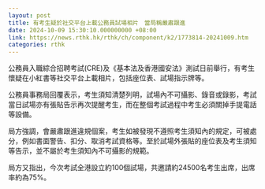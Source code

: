 ```yaml
---
layout: post
title: 有考生疑於社交平台上載公務員試場相片　當局稱嚴肅跟進
date: 2024-10-09 15:30:10.000000000 +08:00
link: https://news.rthk.hk/rthk/ch/component/k2/1773814-20241009.htm
categories: rthk
---
```


公務員入職綜合招聘考試(CRE)及《基本法及香港國安法》測試日前舉行，有考生懷疑在小紅書等社交平台上載相片，包括座位表、試場指示牌等。

公務員事務局回覆表示，考生須知清楚列明，試場內不可攝影、錄音或錄影，考試當日試場亦有張貼告示再次提醒考生，而在整個考試過程中考生必須關掉手提電話等設備。

局方強調，會嚴肅跟進違規個案，考生如被發現不遵照考生須知內的規定，可被處分，例如書面警告、扣分、取消考試資格等。至於試場外張貼的座位表及考生須知等告示，並不屬於考生須知內不可攝影的規範。

局方又指出，今次考試全港設立約100個試場，共邀請約24500名考生出席，出席率約為75%。
